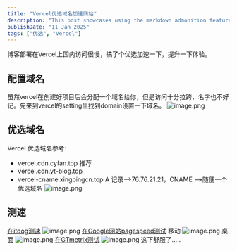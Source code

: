 ```yaml
---
title: "Vercel优选域名加速网站"
description: "This post showcases using the markdown admonition feature in Astro Cactus"
publishDate: "11 Jan 2025"
tags: ["优选", "Vercel"]
---
```

博客部署在Vercel上国内访问很慢，搞了个优选加速一下，提升一下体验。
## 配置域名
虽然vercel在创建好项目后会分配一个域名给你，但是访问十分拉跨，名字也不好记。先来到vercel的setting里找到domain设置一下域名。
![image.png](https://roim-picx-9nr.pages.dev/rest/TxWRmmK.png)
## 优选域名
Vercel 优选域名参考:
- vercel.cdn.cyfan.top 推荐
- vercel.cdn.yt-blog.top
- vercel-cname.xingpingcn.top
A 记录-->76.76.21.21，CNAME -->随便一个优选域名
![image.png](https://roim-picx-9nr.pages.dev/rest/18VrmmK.png)
## 测速
[在itdog测速](https://www.itdog.cn)
![image.png](https://roim-picx-9nr.pages.dev/rest/YzOummK.png)
[在Google网站pagespeed测试](https://pagespeed.web.dev)
移动
![image.png](https://roim-picx-9nr.pages.dev/rest/wtMTmmK.png)
桌面
![image.png](https://roim-picx-9nr.pages.dev/rest/WavTmmK.png)
[在GTmetrix测试](https://gtmetrix.com)
![image.png](https://roim-picx-9nr.pages.dev/rest/ihUummK.png)
这下舒服了.....
